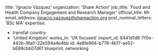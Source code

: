 title: 'Ignacio Vazquez'
organization: 'Share Action'
job_title: 'Food and Health Company Engagement and Research Manager'
official_title: Mr
email_address: ignacio.vazquez@shareaction.org
post_nominal_letters: 'BSc MA'
expertise:
  - transfat
country:
  - 'United Kingdom'
works_in: 'UK focused'
import_id: 8441d1d6-7f0e-442b-9fa0-32e594a4e4bb
id: 4e8fe968-b778-4b17-ae52-b688cbb07d61
blueprint: networking
